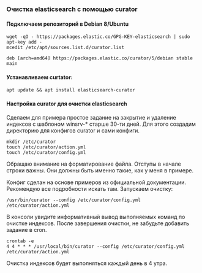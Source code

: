 ### Очистка elasticsearch с помощью curator

#### Подключаем репозиторий в Debian 8/Ubuntu

    wget -qO - https://packages.elastic.co/GPG-KEY-elasticsearch | sudo apt-key add -
    mcedit /etc/apt/sources.list.d/curator.list
    
    deb [arch=amd64] https://packages.elastic.co/curator/5/debian stable main

#### Устанавливаем curtator:

    apt update && apt install elasticsearch-curator

#### Настройка curator для очистки elasticsearch

Сделаем для примера простое задание на закрытие и удаление индексов с шаблоном winsrv-* старше 30-ти дней. Для этого создадим директорию для конфигов curator и сами конфиги.

    mkdir /etc/curator
    touch /etc/curator/action.yml
    touch /etc/curator/config.yml

Обращаю внимание на форматирование файла. Отступы в начале строки важны. Они должны быть именно такие, как у меня в примере.

Конфиг сделан на основе примеров из официальной документации. Рекомендую все подробности искать там. Запускаем очистку:

    /usr/bin/curator --config /etc/curator/config.yml /etc/curator/action.yml
В консоли увидите информативный вывод выполняемых команд по очистке индексов. После завершения очистки, не забудьте добавить задание в cron.

    crontab -e
    4 4 * * * /usr/local/bin/curator --config /etc/curator/config.yml /etc/curator/action.yml
Очистка индексов будет выполняться каждый день в 4 утра.
